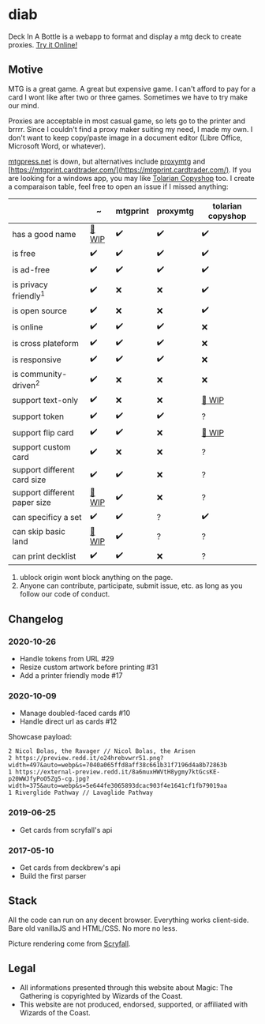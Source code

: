 # diab

Deck In A Bottle is a webapp to format and display a mtg deck to create proxies. [Try it Online!](https://aloisdg.github.io/diab/)

## Motive

MTG is a great game. A great but expensive game. I can't afford to pay for a card I wont like after two or three games. Sometimes we have to try make our mind.

Proxies are acceptable in most casual game, so lets go to the printer and brrrr. Since I couldn't find a proxy maker suiting my need, I made my own. I don't want to keep copy/paste image in a document editor (Libre Office, Microsoft Word, or whatever).

[mtgpress.net](http://www.mtgpress.net/) is down, but alternatives include [proxymtg](http://proxymtg.net/) and [https://mtgprint.cardtrader.com/](https://mtgprint.cardtrader.com/). If you are looking for a windows app, you may like [Tolarian Copyshop](https://bitbucket.org/tolarianlibrarians/mtg-tolarian-copyshop/downloads/) too. I create a comparaison table, feel free to open an issue if I missed anything:

|                              | ~         | mtgprint | proxymtg | tolarian copyshop |
|------------------------------|-----------|----------|----------|-------------------|
| has a good name              | [🚧 WIP](https://github.com/aloisdg/diab/issues/22) | ✔️        | ✔️        | ✔️                 |
| is free                      | ✔️         | ✔️        | ✔️        | ✔️                 |
| is ad-free                   | ✔️         | ✔️        | ✔️        | ✔️                 |
| is privacy friendly<sup>1</sup> | ✔️         | ❌        | ❌        | ✔️                 |
| is open source               | ✔️         | ❌        | ❌        | ✔️                 |
| is online                    | ✔️         | ✔️        | ✔️        | ❌                 |
| is cross plateform           | ✔️         | ✔️        | ✔️        | ❌                 |
| is responsive                | ✔️         | ✔️        | ✔️        | ❌                 |
| is community-driven<sup>2</sup> | ✔️         | ❌        | ❌        | ❌                 |
| support text-only            | ✔️         | ❌        | ❌        | [🚧 WIP](https://trello.com/c/fu3vex2u/72-text-only-print-option)         |
| support token                | ✔️         | ✔️        | ✔️        | ?                 |
| support flip card            | ✔️         | ✔️        | ❌        | [🚧 WIP](https://trello.com/c/aesAIHhO/73-print-front-and-backside-of-double-faced-cards)                 |
| support custom card          | ✔️         | ❌        | ❌        | ?                 |
| support different card size  | ✔️         | ✔️        | ❌        | ?                 |
| support different paper size | [🚧 WIP](https://github.com/aloisdg/diab/issues/23) | ✔️        | ❌        | ?                 |
| can specificy a set          | ✔️         | ✔️        | ?        | ✔️                 |
| can skip basic land          | [🚧 WIP](https://github.com/aloisdg/diab/issues/19) | ✔️        | ?        | ?                 |
| can print decklist           | ✔️ | ✔️        | ❌        | ?                 |

1. ublock origin wont block anything on the page.
1. Anyone can contribute, participate, submit issue, etc. as long as you follow our code of conduct.

## Changelog

### 2020-10-26

* Handle tokens from URL #29
* Resize custom artwork before printing #31
* Add a printer friendly mode #17

### 2020-10-09

* Manage doubled-faced cards #10
* Handle direct url as cards #12

Showcase payload:

	2 Nicol Bolas, the Ravager // Nicol Bolas, the Arisen
	2 https://preview.redd.it/o24hrebvwrr51.png?width=497&auto=webp&s=7040a065ffd8aff38c661b31f7196d4a8b72863b
	1 https://external-preview.redd.it/8a6muxHWVtH8ygmy7ktGcsKE-p20WWJfyPoO5Zg5-cg.jpg?width=375&auto=webp&s=5e644fe3065893dcac903f4e1641cf1fb79019aa
	1 Riverglide Pathway // Lavaglide Pathway

### 2019-06-25

* Get cards from scryfall's api

### 2017-05-10

* Get cards from deckbrew's api
* Build the first parser

## Stack

All the code can run on any decent browser. Everything works client-side. Bare old vanillaJS and HTML/CSS. No more no less.

Picture rendering come from [Scryfall](https://scryfall.com/).

## Legal

* All informations presented through this website about Magic: The Gathering is copyrighted by Wizards of the Coast.
* This website are not produced, endorsed, supported, or affiliated with Wizards of the Coast.
